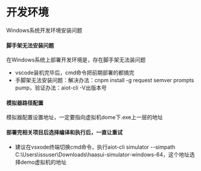 # 开发环境

  Windows系统开发环境安装问题

#### 脚手架无法安装问题

在Windows系统上部署开发环境是，存在脚手架无法装问题

- vscode装机完毕后，cmd命令把前期部署的都搞完
- 手脚架无法安装问题：解决办法：cnpm install -g request semver prompts pump，验证办法：aiot-cli -V出版本号

#### 模拟器路径配置

模拟器配置设置地址，一定要指向虚拟机dome下.exe上一层的地址

#### 部署完相关项目后选择编译和执行后，一直让重试

- 建议在vsxode终端切换cmd命令，执行aiot-cli simulator --simpath C:\Users\issuser\Downloads\haasui-simulator-windows-64，这个地址选择demo虚拟机的地址

